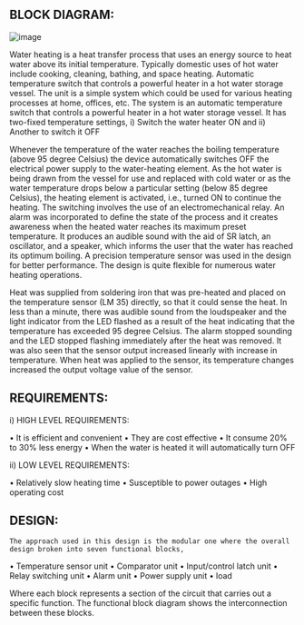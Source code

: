 ## BLOCK DIAGRAM:
![image](https://user-images.githubusercontent.com/98875588/154844185-5cf868d0-5f54-47bf-a947-bea687aaa3c0.png)


Water heating is a heat transfer process that uses an energy source to heat water above its initial temperature. Typically domestic uses of hot water include cooking, cleaning, bathing, and space heating. 
Automatic temperature switch that controls a powerful heater in a hot water storage vessel. The unit is a simple system which could be used for various heating processes at home, offices, etc. The system is an automatic temperature switch that controls a powerful heater in a hot water storage vessel. It has two-fixed temperature settings,
                                        i) Switch the water heater ON and 
                                        ii) Another to switch it OFF

Whenever the temperature of the water reaches the boiling temperature (above 95 degree Celsius) the device automatically switches OFF the electrical power supply to the water-heating element. As the hot water is being drawn from the vessel for use and replaced with cold water or as the water temperature drops below a particular setting (below 85 degree Celsius), the heating element is activated, i.e., turned ON to continue the heating. The switching involves the use of an electromechanical relay. An alarm was incorporated to define the state of the process and it creates awareness when the heated water reaches its maximum preset temperature. It produces an audible sound with the aid of SR latch, an oscillator, and a speaker, which informs the user that the water has reached its optimum boiling. A precision temperature sensor was used in the design for better performance. The design is quite flexible for numerous water heating operations.
                    
Heat was supplied from soldering iron that was pre-heated and placed on the temperature sensor (LM 35) directly, so that it could sense the heat. In less than a minute, there was audible sound from the loudspeaker and the light indicator from the LED flashed as a result of the heat indicating that the temperature has exceeded 95 degree Celsius. The alarm stopped sounding and the LED stopped flashing immediately after the heat was removed. It was also seen that the sensor output increased linearly with increase in temperature. When heat was applied to the sensor, its temperature changes increased the output voltage value of the sensor.

## REQUIREMENTS:

i) HIGH LEVEL REQUIREMENTS:

• It is efficient and convenient
• They are cost effective
• It consume 20% to 30% less energy
• When the water is heated it will automatically turn OFF

ii) LOW LEVEL REQUIREMENTS:
 
 • Relatively slow heating time
 • Susceptible to power outages
 • High operating cost

 ## DESIGN:
  
    The approach used in this design is the modular one where the overall design broken into seven functional blocks, 
                                      
• Temperature sensor unit
• Comparator unit
• Input/control latch unit
• Relay switching unit
• Alarm unit
• Power supply unit
• load

Where each block represents a section of the circuit that carries out a specific function. The functional block diagram shows the interconnection between these blocks.
